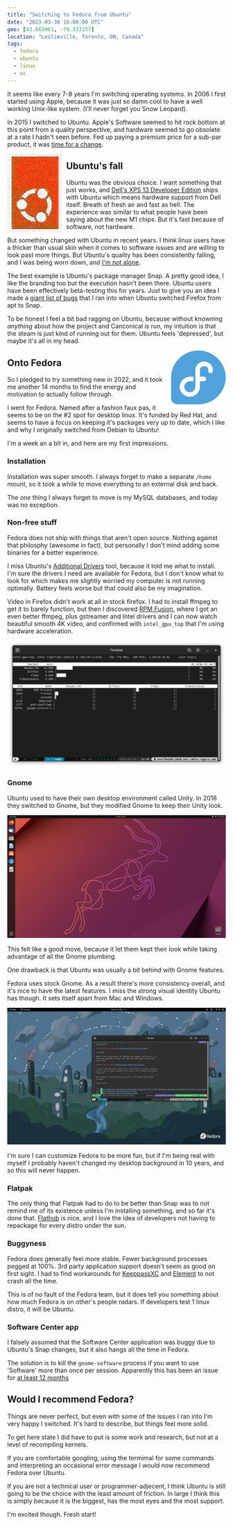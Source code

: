 ```yaml
---
title: "Switching to Fedora from Ubuntu"
date: "2023-03-30 16:00:00 UTC"
geo: [43.663961, -79.333157]
location: "Leslieville, Toronto, ON, Canada"
tags:
  - fedora
  - ubuntu
  - linux
  - os
---
```


It seems like every 7-8 years I'm switching operating systems. In 2006 I first
started using Apple, because it was just so damn cool to have a well working
Unix-like system. (I'll never forget you Snow Leopard).

In 2015 I switched to Ubuntu. Apple's Software seemed to hit rock bottom at
this point from a quality perspective, and hardware seemed to go obsolete at
a rate I hadn't seen before. Fed up paying a premium price for a sub-par
product, it was [time for a change][2].

<img style="float: left; max-width: 25%; padding: 0 10px 10px 0" alt="Ubuntu's logo deterioated" src="/assets/posts/fedora/ubuntu-fried.png" />

Ubuntu's fall
-------------

Ubuntu was the obvious choice. I want something that just works, and [Dell's
XPS 13 Developer Edition][1] ships with Ubuntu which means hardware support
from Dell itself. Breath of fresh air and fast as hell. The experience was
similar to what people have been saying about the new M1 chips.
But it's fast because of software, not hardware.

But something changed with Ubuntu in recent years. I think linux users have
a thicker than usual skin when it comes to software issues and are willing
to look past more things. But Ubuntu's quality has been consistently falling,
and I was being worn down, and [I'm not alone][12].

The best example is Ubuntu's package manager Snap. A pretty good idea, I like
the branding too but the execution hasn't been there. Ubuntu users have been
effectively beta-testing this for years. Just to give you an idea I made a
[giant list of bugs][3] that I ran into when Ubuntu switched Firefox from apt
to Snap.

To be honest I feel a bit bad ragging on Ubuntu, because without knowning
*anything* about how the project and Canconical is run, my intuition is
that the steam is just kind of running out for them. Ubuntu feels 'depressed',
but maybe it's all in my head.

<img style="float: right; max-width: 25%; padding: 0 0 0 20px" alt="Fedora logo" src="/assets/posts/fedora/fedora.svg" />

Onto Fedora
-----------

So I pledged to try something new in 2022, and it took me another 14 months
to find the energy and motivation to actually follow through.

I went for Fedora. Named after a fashion faux pas, it seems to be on the #2
spot for desktop linux. It's funded by Red Hat, and seems to have a focus on
keeping it's packages very up to date, which I like and why I originally
switched from Debian to Ubuntu!

I'm a week an a bit in, and here are my first impressions.

### Installation

Installation was super smooth. I always forget to make a separate `/home`
mount, so it took a while to move everything to an external disk and back.

The _one_ thing I always forget to move is my MySQL databases, and today
was no exception.

### Non-free stuff

Fedora does not ship with things that aren't open source. Nothing against that
philosphy (awesome in fact), but personally I don't mind adding some binaries
for a better experience.

I miss Ubuntu's [Additional Drivers][6] tool, because it told me what to
install. I'm sure the drivers I need are available for Fedora, but I don't
know what to look for which makes me slightly worried my computer is not
running optimally. Battery feels worse but that could also be my imagination.

Video in Firefox didn't work at all in stock firefox. I had to install
ffmpeg to get it to barely function, but then I discovered [RPM Fusion][7], where
I got an even better ffmpeg, plus gstreamer and Intel drivers and I can now watch
beautiful smooth 4K video, and confirmed with `intel_gpu_top` that I'm using
hardware acceleration.

<a href="/assets/posts/fedora/gpu-top.png"><img class="fill-width" alt="intel_gpu_top output" src="/assets/posts/fedora/gpu-top.png" /></a>

### Gnome

Ubuntu used to have their own desktop environment called Unity. In
2018 they switched to Gnome, but they modified Gnome to keep their
Unity look.

<a href="/assets/posts/fedora/ubuntu.png"><img class="fill-width" alt="Ubuntu 22.10 look" src="/assets/posts/fedora/ubuntu.png" /></a>

This felt like a good move, because it let them kept their look while
taking advantage of all the Gnome plumbing.

One drawback is that Ubuntu was usually a bit behind with Gnome
features.

Fedora uses stock Gnome. As a result there's more consistency overall,
and it's nice to have the latest features. I miss the strong visual
identity Ubuntu has though. It sets itself apart from Mac and Windows.

<a href="/assets/posts/fedora/fedora.png"><img class="fill-width" alt="Gnome's neutral colors" src="/assets/posts/fedora/fedora.png" /></a>

I'm sure I can customize Fedora to be more fun, but if I'm being real
with myself I probably haven't changed my desktop background in 10 years,
and so this will never happen.

### Flatpak

The only thing that Flatpak had to do to be better than Snap
was to not remind me of its existence unless I'm installing something, and
so far it's done that. [Flathub][8] is nice, and I love the idea of developers
not having to repackage for every distro under the sun.

### Buggyness 

Fedora does generally feel more stable. Fewer background processes
pegged at 100%. 3rd party application support doesn't seem as good on
first sight. I had to find workarounds for [KeeppassXC][10] and
[Element][9] to not crash all the time.

This is of no fault of the Fedora team, but it does tell you something
about how much Fedora is on other's people radars. If developers test
1 linux distro, it will be Ubuntu.

### Software Center app

I falsely assumed that the Software Center application was buggy
due to Ubuntu's Snap changes, but it also hangs all the time in Fedora.

The solution is to kill the `gnome-software` process if you want
to use 'Software' more than once per session. Apparently this has
been an issue for [at least 12 months][11]


Would I recommend Fedora?
-------------------------

Things are never perfect, but even with some of the issues I ran into
I'm very happy I switched. It's hard to describe, but things feel more
solid.

To get here state I did have to put is some work and research, but not
at a level of recompiling kernels.

If you are comfortable googling, using the termimal for some commands
and interpreting an occasional error message I would now recommend Fedora
over Ubuntu.

If you are not a technical user or programmer-adjecent, I think Ubuntu
is still going to be the choice with the least amount of friction. In
large I think this is simply because it is the biggest, has the most
eyes and the most support.

I'm excited though. Fresh start!

[1]: https://www.dell.com/community/Developer-Blogs/Dell-XPS-13-Plus-developer-edition-with-Ubuntu-22-04-LTS-pre/ba-p/8255332
[2]: https://evertpot.com/switching-to-linux/
[3]: https://evertpot.com/firefox-ubuntu-snap/
[4]: https://en.wikipedia.org/wiki/Ubuntu_One
[5]: https://en.wikipedia.org/wiki/Mir_(software)
[6]: https://askubuntu.com/questions/47506/how-do-i-install-additional-drivers
[7]: https://rpmfusion.org/
[8]: https://flathub.org/home
[9]: https://flathub.org/apps/details/im.riot.Riot
[10]: https://keepassxc.org/
[11]: https://www.reddit.com/r/Fedora/comments/tt04l1/hows_software_still_having_issues_like_these/
[12]: https://news.ycombinator.com/item?id=35354729
